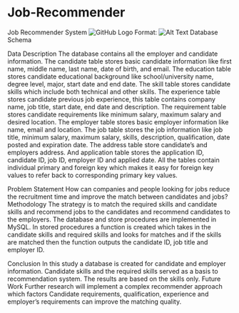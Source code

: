 # Job-Recommender
Job Recommender System
 ![GitHub Logo](/images/logo.png)
Format: ![Alt Text](file:///C:/Users/manme/Desktop/CapstoneProjectSchema.svg)
Database Schema

Data Description
The database contains all the employer and candidate information. The candidate table stores basic candidate information like first name, middle name, last name, date of birth, and email. The education table stores candidate educational background like school/university name, degree level, major, start date and end date. The skill table stores candidate skills which include both technical and other skills. The experience table stores candidate previous job experience, this table contains company name, job title, start date, end date and description. The requirement table stores candidate requirements like minimum salary, maximum salary and desired location. The employer table stores basic employer information like name, email and location. The job table stores the job information like job title, minimum salary, maximum salary, skills, description, qualification, date posted and expiration date. The address table store candidate’s and employers address. And application table stores the application ID, candidate ID, job ID, employer ID and applied date. All the tables contain individual primary and foreign key which makes it easy for foreign key values to refer back to corresponding primary key values.

Problem Statement
How can companies and people looking for jobs reduce the recruitment time and improve the match between candidates and jobs?
Methodology
The strategy is to match the required skills and candidate skills and recommend jobs to the candidates and recommend candidates to the employers. The database and store procedures are implemented in MySQL. In stored procedures a function is created which takes in the candidate skills and required skills and looks for matches and if the skills are matched then the function outputs the candidate ID, job title and employer ID. 
 	

Conclusion 
In this study a database is created for candidate and employer information. Candidate skills and the required skills served as a basis to recommendation system. The results are based on the skills only. 
Future Work
Further research will implement a complex recommender approach which factors Candidate requirements, qualification, experience and employer’s requirements can improve the matching quality.

  
